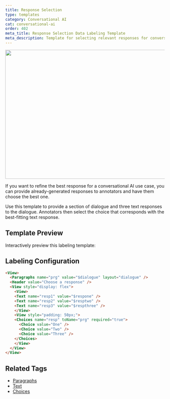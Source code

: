```yaml
---
title: Response Selection
type: templates
category: Conversational AI
cat: conversational-ai
order: 402
meta_title: Response Selection Data Labeling Template
meta_description: Template for selecting relevant responses for conversational AI use cases with Label Studio for your machine learning and data science projects.
---
```


<img src="/images/templates/response-selection.png" alt="" class="gif-border" width="552px" height="408px" />

If you want to refine the best response for a conversational AI use case, you can provide already-generated responses to annotators and have them choose the best one. 

Use this template to provide a section of dialogue and three text responses to the dialogue. Annotators then select the choice that corresponds with the best-fitting text response. 

## Template Preview

Interactively preview this labeling template:

<div id="main-preview"></div>

## Labeling Configuration

```html
<View>  
  <Paragraphs name="prg" value="$dialogue" layout="dialogue" />
  <Header value="Choose a response" />
  <View style="display: flex">
    <View>
    <Text name="resp1" value="$respone" />
    <Text name="resp2" value="$resptwo" />
    <Text name="resp3" value="$respthree" />
    </View>
    <View style="padding: 50px;">
    <Choices name="resp" toName="prg" required="true">
      <Choice value="One" />
      <Choice value="Two" />
  	  <Choice value="Three" />
    </Choices>
    </View>
  </View>
</View>
```

## Related Tags

- [Paragraphs](/tags/paragraphs.html)
- [Text](/tags/text.html)
- [Choices](/tags/choices.html)